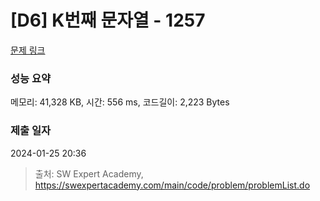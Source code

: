 # [D6] K번째 문자열 - 1257 

[문제 링크](https://swexpertacademy.com/main/code/problem/problemDetail.do?contestProbId=AV18KWf6ItECFAZN) 

### 성능 요약

메모리: 41,328 KB, 시간: 556 ms, 코드길이: 2,223 Bytes

### 제출 일자

2024-01-25 20:36



> 출처: SW Expert Academy, https://swexpertacademy.com/main/code/problem/problemList.do
